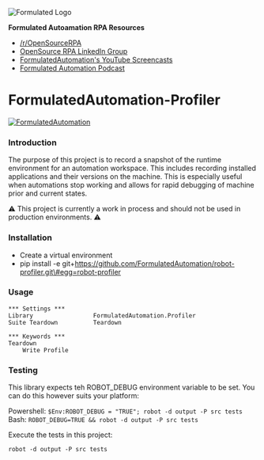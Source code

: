![Formulated Logo](https://www.formulatedautomation.com/wp-content/uploads/2020/07/Subtract-660x20-1.svg)


**Formulated Autoamation RPA Resources**


-   [/r/OpenSourceRPA](https://reddit.com/r/OpenSourceRPA)
-   [OpenSource RPA LinkedIn
    Group](https://www.linkedin.com/groups/12366622/)
-   [FormulatedAutomation's YouTube
    Screencasts](https://www.youtube.com/channel/UC_IMgIFlNBG94Vm8tNCNeUQ)
-   [Formulated Automation Podcast](https://www.formulatedautomation.com/category/podcast/)


# FormulatedAutomation-Profiler

[![FormulatedAutomation](https://circleci.com/gh/FormulatedAutomation/Profiler.svg?style=shield)](https://app.circleci.com/pipelines/github/FormulatedAutomation/Profiler)

### Introduction

The purpose of this project is to record a snapshot of the runtime
environment for an automation workspace. This includes recording
installed applications and their versions on the machine. This is
especially useful when automations stop working and allows for rapid
debugging of machine prior and current states.

⚠️ This project is currently a work in process and should not be used in
production environments. ⚠️

### Installation

-   Create a virtual environment
-   pip install -e git+https://github.com/FormulatedAutomation/robot-profiler.git\#egg=robot-profiler

### Usage

``` {.sourceCode .robotframework}
*** Settings ***
Library                 FormulatedAutomation.Profiler
Suite Teardown          Teardown

*** Keywords ***
Teardown
    Write Profile
```

### Testing

This library expects teh ROBOT\_DEBUG environment variable to be set.
You can do this however suits your platform:

Powershell: `$Env:ROBOT_DEBUG = "TRUE"; robot -d output -P src tests `
Bash: `ROBOT_DEBUG=TRUE && robot -d output -P src tests`

Execute the tests in this project:

``` {.sourceCode .bash}
robot -d output -P src tests
```
